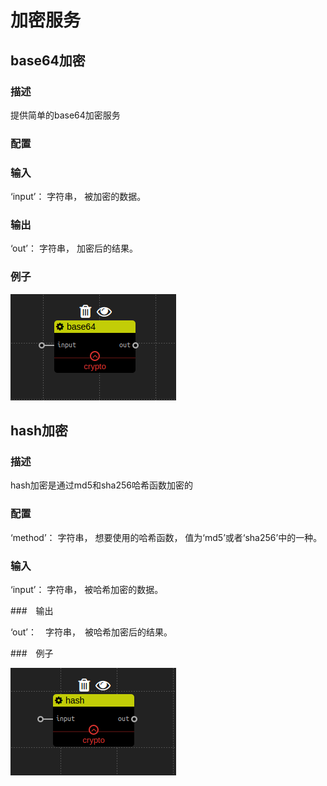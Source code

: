 加密服务
================
## base64加密

### 描述

提供简单的base64加密服务

### 配置

### 输入

‘input’： 字符串， 被加密的数据。

### 输出

‘out’： 字符串， 加密后的结果。

### 例子

![](./pic/base64.png)

## hash加密

### 描述

hash加密是通过md5和sha256哈希函数加密的

### 配置

‘method’： 字符串， 想要使用的哈希函数， 值为‘md5’或者‘sha256’中的一种。

### 输入

‘input’： 字符串， 被哈希加密的数据。

###　输出

‘out’：　字符串，　被哈希加密后的结果。

###　例子

![](./pic/hash.png)
